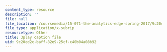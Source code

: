 ```yaml
---
content_type: resource
description: ''
file: null
file_location: /coursemedia/15-071-the-analytics-edge-spring-2017/9c20cd2cbaff82e925cfc40b04a08b92_9aKidJvppF0.srt
file_type: application/x-subrip
resourcetype: Other
title: 3play caption file
uid: 9c20cd2c-baff-82e9-25cf-c40b04a08b92
---
```

